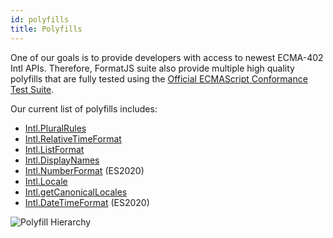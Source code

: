 ```yaml
---
id: polyfills
title: Polyfills
---
```


One of our goals is to provide developers with access to newest ECMA-402 Intl APIs. Therefore, FormatJS suite also provide multiple high quality polyfills that are fully tested using the [Official ECMAScript Conformance Test Suite](https://github.com/tc39/test262).

Our current list of polyfills includes:

- [Intl.PluralRules](polyfills/intl-pluralrules.md)
- [Intl.RelativeTimeFormat](polyfills/intl-relativetimeformat.md)
- [Intl.ListFormat](polyfills/intl-listformat.md)
- [Intl.DisplayNames](polyfills/intl-displaynames.md)
- [Intl.NumberFormat](polyfills/intl-numberformat.md) (ES2020)
- [Intl.Locale](polyfills/intl-locale.md)
- [Intl.getCanonicalLocales](polyfills/intl-getcanonicallocales.md)
- [Intl.DateTimeFormat](polyfills/intl-datetimeformat.md) (ES2020)

![Polyfill Hierarchy](/img/polyfills.svg)
